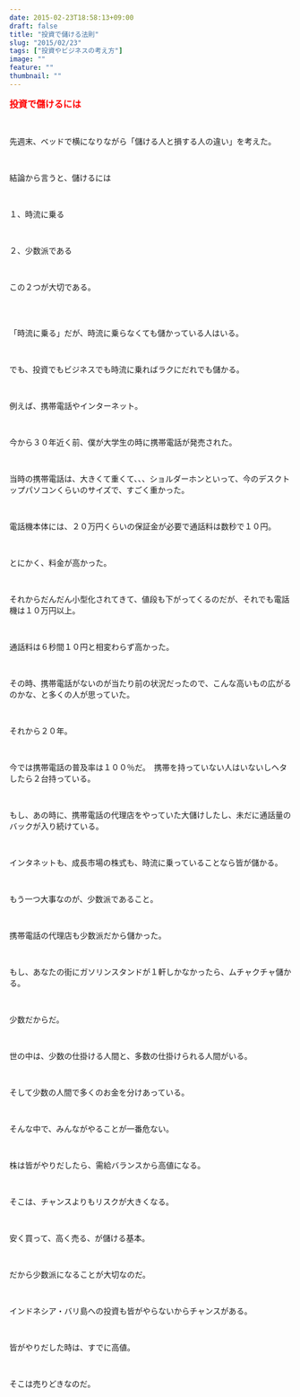 ```yaml
---
date: 2015-02-23T18:58:13+09:00
draft: false
title: "投資で儲ける法則"
slug: "2015/02/23"
tags: ["投資やビジネスの考え方"]
image: ""
feature: ""
thumbnail: ""
---
```

<p><font color="#ff0000" size="3"><strong>投資で儲けるには</strong></font></p><br/><p>先週末、ベッドで横になりながら「儲ける人と損する人の違い」を考えた。</p><br/><p>結論から言うと、儲けるには</p><br/><p>１、時流に乗る</p><br/><p>２、少数派である</p><br/><p>この２つが大切である。</p><br/><br/><p>「時流に乗る」だが、時流に乗らなくても儲かっている人はいる。</p><br/><p>でも、投資でもビジネスでも時流に乗ればラクにだれでも儲かる。</p><br/><p>例えば、携帯電話やインターネット。</p><br/><p>今から３０年近く前、僕が大学生の時に携帯電話が発売された。</p><br/><p>当時の携帯電話は、大きくて重くて、、、ショルダーホンといって、今のデスクトップパソコンくらいのサイズで、すごく重かった。</p><br/><p>電話機本体には、２０万円くらいの保証金が必要で通話料は数秒で１０円。</p><br/><p>とにかく、料金が高かった。</p><br/><p>それからだんだん小型化されてきて、値段も下がってくるのだが、それでも電話機は１０万円以上。</p><br/><p>通話料は６秒間１０円と相変わらず高かった。</p><br/><p>その時、携帯電話がないのが当たり前の状況だったので、こんな高いもの広がるのかな、と多くの人が思っていた。</p><br/><p>それから２０年。</p><br/><p>今では携帯電話の普及率は１００％だ。　携帯を持っていない人はいないしヘタしたら２台持っている。</p><br/><p>もし、あの時に、携帯電話の代理店をやっていた大儲けしたし、未だに通話量のバックが入り続けている。</p><br/><p>インタネットも、成長市場の株式も、時流に乗っていることなら皆が儲かる。</p><br/><p>もう一つ大事なのが、少数派であること。</p><br/><p>携帯電話の代理店も少数派だから儲かった。</p><br/><p>もし、あなたの街にガソリンスタンドが１軒しかなかったら、ムチャクチャ儲かる。</p><br/><p>少数だからだ。</p><br/><p>世の中は、少数の仕掛ける人間と、多数の仕掛けられる人間がいる。</p><br/><p>そして少数の人間で多くのお金を分けあっている。</p><br/><p>そんな中で、みんながやることが一番危ない。</p><br/><p>株は皆がやりだしたら、需給バランスから高値になる。</p><br/><p>そこは、チャンスよりもリスクが大きくなる。</p><br/><p>安く買って、高く売る、が儲ける基本。</p><br/><p>だから少数派になることが大切なのだ。</p><br/><p>インドネシア・バリ島への投資も皆がやらないからチャンスがある。</p><br/><p>皆がやりだした時は、すでに高値。　</p><br/><p>そこは売りどきなのだ。</p><br/><br/><br/><br/><br/><br/><br/>

